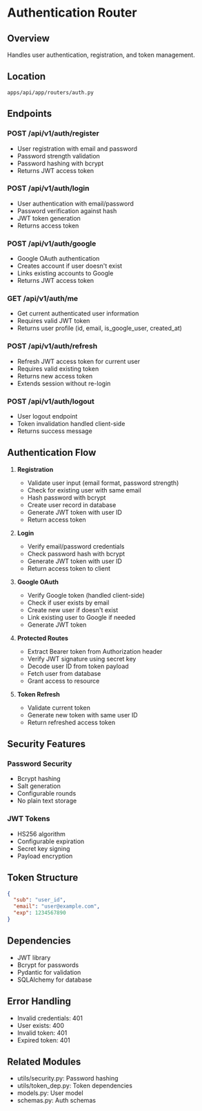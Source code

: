 # Authentication Router

## Overview
Handles user authentication, registration, and token management.

## Location
`apps/api/app/routers/auth.py`

## Endpoints

### POST /api/v1/auth/register
- User registration with email and password
- Password strength validation
- Password hashing with bcrypt
- Returns JWT access token

### POST /api/v1/auth/login
- User authentication with email/password
- Password verification against hash
- JWT token generation
- Returns access token

### POST /api/v1/auth/google
- Google OAuth authentication
- Creates account if user doesn't exist
- Links existing accounts to Google
- Returns JWT access token

### GET /api/v1/auth/me
- Get current authenticated user information
- Requires valid JWT token
- Returns user profile (id, email, is_google_user, created_at)

### POST /api/v1/auth/refresh
- Refresh JWT access token for current user
- Requires valid existing token
- Returns new access token
- Extends session without re-login

### POST /api/v1/auth/logout
- User logout endpoint
- Token invalidation handled client-side
- Returns success message

## Authentication Flow

1. **Registration**
   - Validate user input (email format, password strength)
   - Check for existing user with same email
   - Hash password with bcrypt
   - Create user record in database
   - Generate JWT token with user ID
   - Return access token

2. **Login**
   - Verify email/password credentials
   - Check password hash with bcrypt
   - Generate JWT token with user ID
   - Return access token to client

3. **Google OAuth**
   - Verify Google token (handled client-side)
   - Check if user exists by email
   - Create new user if doesn't exist
   - Link existing user to Google if needed
   - Generate JWT token

4. **Protected Routes**
   - Extract Bearer token from Authorization header
   - Verify JWT signature using secret key
   - Decode user ID from token payload
   - Fetch user from database
   - Grant access to resource

5. **Token Refresh**
   - Validate current token
   - Generate new token with same user ID
   - Return refreshed access token

## Security Features

### Password Security
- Bcrypt hashing
- Salt generation
- Configurable rounds
- No plain text storage

### JWT Tokens
- HS256 algorithm
- Configurable expiration
- Secret key signing
- Payload encryption

## Token Structure
```json
{
  "sub": "user_id",
  "email": "user@example.com",
  "exp": 1234567890
}
```

## Dependencies
- JWT library
- Bcrypt for passwords
- Pydantic for validation
- SQLAlchemy for database

## Error Handling
- Invalid credentials: 401
- User exists: 400
- Invalid token: 401
- Expired token: 401

## Related Modules
- utils/security.py: Password hashing
- utils/token_dep.py: Token dependencies
- models.py: User model
- schemas.py: Auth schemas